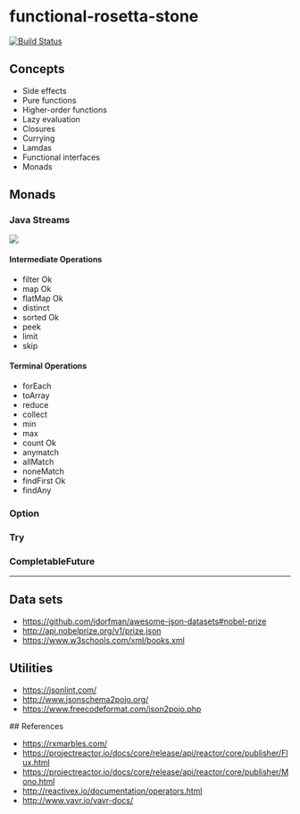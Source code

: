 # functional-rosetta-stone

[![Build Status](https://travis-ci.org/jabrena/functional-rosetta-stone.svg?branch=master)](https://travis-ci.org/jabrena/functional-rosetta-stone)

## Concepts

 - Side effects
 - Pure functions
 - Higher-order functions
 - Lazy evaluation
 - Closures
 - Currying
 - Lamdas 
 - Functional interfaces
 - Monads

## Monads

### Java Streams

![](https://pbs.twimg.com/media/D6U9cu-WAAMOOGM?format=jpg)

#### Intermediate Operations

- filter Ok
- map Ok
- flatMap Ok
- distinct 
- sorted Ok
- peek
- limit
- skip

#### Terminal Operations

- forEach
- toArray
- reduce
- collect
- min
- max
- count Ok
- anymatch
- allMatch
- noneMatch
- findFirst Ok
- findAny

### Option

### Try

### CompletableFuture

---
  
## Data sets
 
 - https://github.com/jdorfman/awesome-json-datasets#nobel-prize
 - http://api.nobelprize.org/v1/prize.json
 - https://www.w3schools.com/xml/books.xml
 
## Utilities
 
 - https://jsonlint.com/
 - http://www.jsonschema2pojo.org/
 - https://www.freecodeformat.com/json2pojo.php

## References

 - https://rxmarbles.com/
 - https://projectreactor.io/docs/core/release/api/reactor/core/publisher/Flux.html
 - https://projectreactor.io/docs/core/release/api/reactor/core/publisher/Mono.html
 - http://reactivex.io/documentation/operators.html
 - http://www.vavr.io/vavr-docs/
